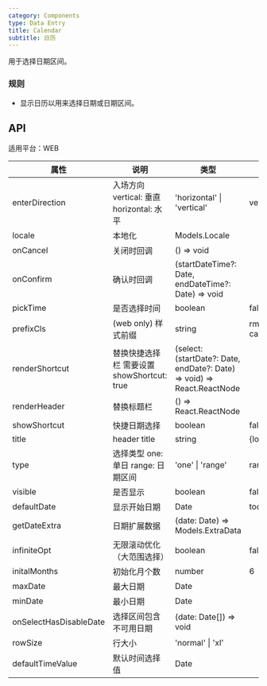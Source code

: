```yaml
---
category: Components
type: Data Entry
title: Calendar
subtitle: 日历
---
```


用于选择日期区间。

### 规则
- 显示日历以用来选择日期或日期区间。


## API

适用平台：WEB

属性 | 说明 | 类型 | 默认值 | 必选
----|-----|------|------|------
enterDirection|入场方向 vertical: 垂直 horizontal: 水平|'horizontal' \| 'vertical'| vertical|false
locale|本地化|Models.Locale||false
onCancel|关闭时回调|() => void||false
onConfirm|确认时回调|(startDateTime?: Date, endDateTime?: Date) => void||false
pickTime|是否选择时间|boolean| false|false
prefixCls|(web only) 样式前缀|string| rmc-calendar|false
renderShortcut|替换快捷选择栏 需要设置showShortcut: true|(select: (startDate?: Date, endDate?: Date) => void) => React.ReactNode||false
renderHeader|替换标题栏|() => React.ReactNode||false
showShortcut|快捷日期选择|boolean| false|false
title|header title|string| {locale.title}|false
type|选择类型 one: 单日 range: 日期区间|'one' \| 'range'| range|false
visible|是否显示|boolean| false|false
defaultDate|显示开始日期|Date| today|false
getDateExtra|日期扩展数据|(date: Date) => Models.ExtraData||false
infiniteOpt|无限滚动优化（大范围选择）|boolean| false|false
initalMonths|初始化月个数|number| 6|false
maxDate|最大日期|Date||false
minDate|最小日期|Date||false
onSelectHasDisableDate|选择区间包含不可用日期|(date: Date[]) => void||false
rowSize|行大小|'normal' \| 'xl'||false
defaultTimeValue|默认时间选择值|Date||false
